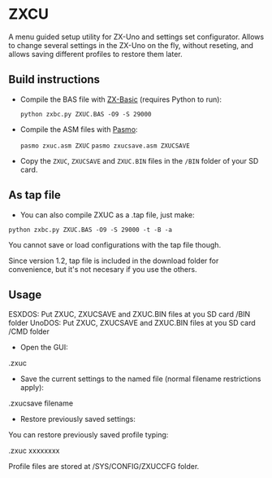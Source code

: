 # ZXCU
A menu guided setup utility for ZX-Uno and settings set configurator. Allows to change several settings in the ZX-Uno on the fly, without reseting, and allows saving different profiles to restore them later.

## Build instructions
* Compile the BAS file with [ZX-Basic](http://www.boriel.com/wiki/en/index.php/ZXBasic) (requires Python to run):

  `python zxbc.py ZXUC.BAS -O9 -S 29000`

* Compile the ASM files with [Pasmo](http://pasmo.speccy.org/):

  `pasmo zxuc.asm ZXUC`
  `pasmo zxucsave.asm ZXUCSAVE`

* Copy the `ZXUC`, `ZXUCSAVE` and `ZXUC.BIN` files in the `/BIN` folder of your SD card. 

## As tap file

* You can also compile ZXUC as a .tap file, just make:

`python zxbc.py ZXUC.BAS -O9 -S 29000 -t -B -a`

You cannot save or load configurations with the tap file though.

Since version 1.2, tap file is included in the download folder for convenience, but it's not necesary if you use the others.

## Usage

ESXDOS: Put ZXUC, ZXUCSAVE and ZXUC.BIN files at you SD card /BIN folder 
UnoDOS: Put ZXUC, ZXUCSAVE and ZXUC.BIN files at you SD card /CMD folder 

* Open the GUI:

.zxuc

* Save the current settings to the named file (normal filename restrictions apply):

.zxucsave filename

* Restore previously saved settings:

 You can restore  previously saved profile typing:

.zxuc xxxxxxxx

Profile files are stored at /SYS/CONFIG/ZXUCCFG folder.



